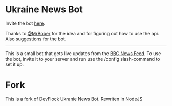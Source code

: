 # Ukraine News Bot

Invite the bot [here](https://discord.com/api/oauth2/authorize?client_id=946908559860445244&permissions=18432&scope=bot%20applications.commands). 

Thanks to [@MrBober](https://github.com/MrBober) for the idea and for figuring out how to use the api. Also suggestions for the bot.

---

This is a small bot that gets live updates from the [BBC News Feed](https://www.bbc.co.uk/news/live/world-europe-60517447). To use the bot, invite it to your server and run use the /config slash-command to set it up.



# Fork

This is a fork of DevFlock Ukranie News Bot. Rewriten in NodeJS
